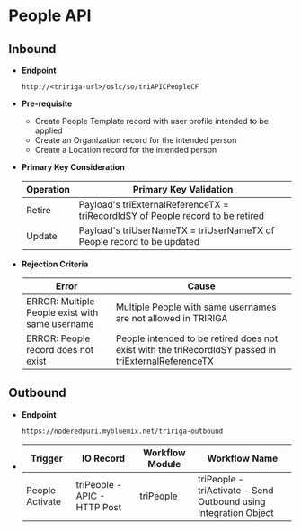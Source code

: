 # People API


## Inbound

- **Endpoint**
  ```
  http://<tririga-url>/oslc/so/triAPICPeopleCF
  ```

- **Pre-requisite**
  
  - Create People Template record with user profile intended to be applied
  - Create an Organization record for the intended person
  - Create a Location record for the intended person

- **Primary Key Consideration**

  Operation | Primary Key Validation
  ---|---
  Retire | Payload's triExternalReferenceTX = triRecordIdSY of People record to be retired
  Update | Payload's triUserNameTX = triUserNameTX of People record to be updated
  
- **Rejection Criteria**

  Error | Cause
  ---|---
  ERROR: Multiple People exist with same username | Multiple People with same usernames are not allowed in TRIRIGA
  ERROR: People record does not exist | People intended to be retired does not exist with the triRecordIdSY passed in triExternalReferenceTX



## Outbound

- **Endpoint**
  ```
  https://noderedpuri.mybluemix.net/tririga-outbound
  ```
  
- Trigger | IO Record | Workflow Module | Workflow Name 
  ---|---|---|---
  People Activate | triPeople - APIC - HTTP Post | triPeople | triPeople - triActivate - Send Outbound using Integration Object 
  
